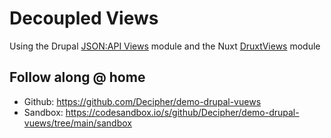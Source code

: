 # Decoupled Views

Using the Drupal [JSON:API Views](https://www.drupal.org/project/jsonapi_views) module
and the Nuxt [DruxtViews](https://views/druxtjs.org) module


## Follow along @ home

* Github: https://github.com/Decipher/demo-drupal-vuews
* Sandbox: https://codesandbox.io/s/github/Decipher/demo-drupal-vuews/tree/main/sandbox
